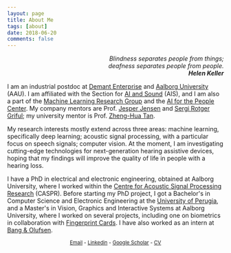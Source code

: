 ```yaml
---
layout: page
title: About Me
tags: [about]
date: 2018-06-20
comments: false
---
```




<p style="text-align: right"> <em>Blindness separates people from things;<br>deafness separates people from people.<br><strong>Helen Keller</strong></em> </p>


I am an industrial postdoc at [Demant Enterprise](https://www.demant.com) and [Aalborg University](https://www.en.aau.dk) (AAU). I am affiliated with the Section for [AI and Sound](https://www.es.aau.dk/sections-labs/AI+and+Sound/) (AIS), and I am also a part of the [Machine Learning Research Group](https://vbn.aau.dk/en/organisations/machine-learning) and the [AI for the People Center](https://vbn.aau.dk/en/organisations/ai-for-the-people). My company mentors are Prof. [Jesper Jensen](https://vbn.aau.dk/en/persons/101379) and [Sergi Rotger Griful](https://www.eriksholm.com/about-us/employee-portraits/employee-page---sergi-rotger-griful); my university mentor is Prof. [Zheng-Hua Tan](https://vbn.aau.dk/en/persons/107665). 

My research interests mostly extend across three areas: machine learning, specifically deep learning; acoustic signal processing, with a particular focus on speech signals; computer vision. At the moment, I am investigating cutting-edge technologies for next-generation hearing assistive devices, hoping that my findings will improve the quality of life in people with a hearing loss.

I have a PhD in electrical and electronic engineering, obtained at Aalborg University, where I worked within the [Centre for Acoustic Signal Processing Research](http://caspr.es.aau.dk) (CASPR). Before starting my PhD project, I got a Bachelor's in Computer Science and Electronic Engineering at the [University of Perugia](https://www.unipg.it/en/), and a Master's in Vision, Graphics and Interactive Systems at Aalborg University, where I worked on several projects, including one on biometrics in collaboration with [Fingerprint Cards](https://www.fingerprints.com). I have also worked as an intern at [Bang & Olufsen](https://www.bang-olufsen.com/en).



<p style="text-align: center"> <sub> <a href="mailto:danmi@es.aau.dk">Email</a> - <a href="https://www.linkedin.com/in/danielmichelsanti/" target="_blank" rel="noopener noreferrer">Linkedin</a> - <a href="https://scholar.google.com/citations?user=Rk4O2mEAAAAJ" target="_blank" rel="noopener noreferrer">Google Scholar</a> - <a href="{{ site.url }}/assets/img/MiDa_cv.pdf" target="_blank" rel="noopener noreferrer">CV</a><!-- - <a href="https://www.researchgate.net/profile/Daniel_Michelsanti">CV</a> - <a href="https://github.com/danmic">GitHub</a> - <a href="https://twitter.com/998match">Twitter</a> --></sub> </p>


